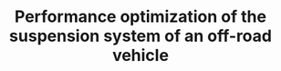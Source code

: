 ---
link: /designopt/projects/2016/desopt_2016_05.pdf
title: Performance optimization of the suspension system of an off-road
       vehicle
authors: A. Borude, G. Kankriya, S. Singh, V. Manka
year: 2016
categories: 598studentproject
---